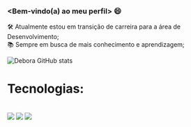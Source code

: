 ### <Bem-vindo(a) ao meu perfil> 😄

🛠️ Atualmente estou em transição de carreira para a área de Desenvolvimento; </br>
📚 Sempre em busca de mais conhecimento e aprendizagem;

![Debora GitHub stats](https://github-readme-stats.vercel.app/api?username=deboradrf&show_icons=true&theme=jolly)

# Tecnologias:

<div style="display: inline_block"><br/>
  <img align="center" src="https://img.shields.io/badge/HTML5-E34F26?style=for-the-badge&logo=html5&logoColor=white" />
  <img align="center" src="https://img.shields.io/badge/CSS3-1572B6?style=for-the-badge&logo=css3&logoColor=white" />
  <img align="center" src="https://img.shields.io/badge/JavaScript-F7DF1E?style=for-the-badge&logo=javascript&logoColor=black" />
</div>
